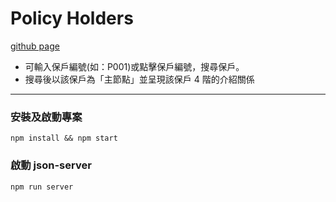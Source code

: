 # Policy Holders

[github page](https://nju6g0.github.io/clinico-test/)

* 可輸入保戶編號(如：P001)或點擊保戶編號，搜尋保戶。
* 搜尋後以該保戶為「主節點」並呈現該保戶 4 階的介紹關係

---

 ### 安裝及啟動專案
 `npm install && npm start`

 ### 啟動 json-server
 `npm run server`
